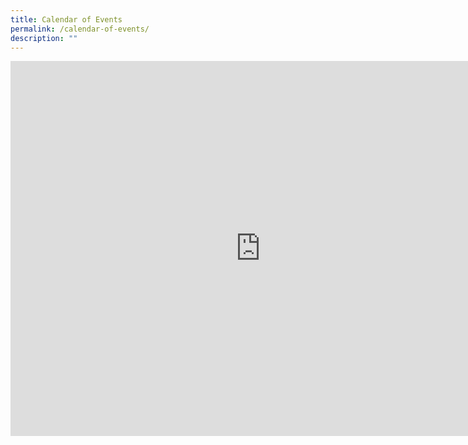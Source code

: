 ```yaml
---
title: Calendar of Events
permalink: /calendar-of-events/
description: ""
---
```

<iframe src="https://calendar.google.com/calendar/embed?src=moe.edu.sg_0jql6la1p31pklppo3f6dmv2lk%40group.calendar.google.com&ctz=Asia%2FSingapore" style="border: 0" width="800" height="600" frameborder="0" scrolling="no"></iframe>